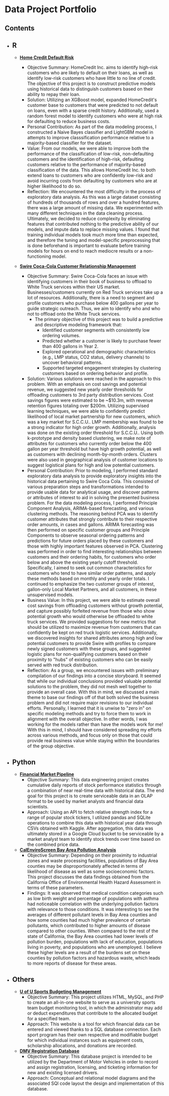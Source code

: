 # Data Project Portfolio

## Contents
- ## R
  - **[Home Credit Default Risk](https://github.com/CSJoyce/HomeCreditProject/blob/main)**
    - Objective Summary: HomeCredit Inc. aims to identify high-risk customers who are likely to default on their loans, as well as identify low-risk customers who have little to no line of credit.  The objective of this project is to construct predictive models using historical data to distinguish customers based on their ability to repay their loan.
    - Solution: Utilizing an XGBoost model, expanded HomeCredit's customer base to customers that were predicted to not default on loans, even with a sparse credit history.  Additionally, used a random forest model to identify customers who were at high risk for defaulting to reduce business costs.
    - Personal Contribution: As part of the data modeling process, I constructed a Naive Bayes classifier and LightGBM model in attempts to improve classsification performance relative to a majority-based classifier for the dataset.
    - Value: From our models, we were able to improve both the performance of the classification of low-risk, non-defaulting customers and the identification of high-risk, defaulting customers relative to the performance of majority-based classification of the data.  This allows HomeCredit Inc. to both extend loans to customers who are confidently low-risk and avoid incurring costs from defaulting by customers who are at higher likelihood to do so.
    - Reflection: We encountered the most difficulty in the process of exploratory data analysis.  As this was a large dataset consisting of hundreds of thousands of rows and over a hundred features, there was a large amount of missing data.  We experimented with many different techniques in the data cleaning process.  Ultimately, we decided to reduce complexity by eliminating features that contributed nothing to the predictive ability of our models, and impute data to replace missing values.  I found that training individual models took much more time than expected, and therefore the tuning and model-specific preprocessing that is done beforehand is important to evaluate before training models for hours on end to reach mediocre results or a non-functioning model.

  - **[Swire Coca-Cola Customer Relationship Management](https://github.com/CSJoyce/Swire-Project/blob/main)**
    - Objective Summary:  Swire Coca-Cola faces an issue with identifying customers in their book of business to offload to White Truck services within their US market. Businesses/customers currently on Red Truck services take up a lot of resources.  Additionally, there is a need to segment and profile customers who purchase below 400 gallons per year to guide strategic outreach. Thus, we aim to identify who and who not to offload onto the White Truck services.
      - The primary objective of this project was to build a predictive and descriptive modeling framework that:
        - Identified customer segments with consistently low ordering volumes.
        - Predicted whether a customer is likely to purchase fewer than 400 gallons in Year 2.
        - Explored operational and demographic characteristics (e.g., LMP status, CO2 status, delivery channels) to uncover behavioral patterns.
        - Supported targeted engagement strategies by clustering customers based on ordering behavior and profile.
    - Solution:  Various solutions were reached in the approach to this problem.  With an emphasis on cost savings and potential revenue, we suggested new yearly order thresholds for offloading customers to 3rd party distribution services.  Cost savings figures were estimated to be ~$10.3m, with revenue retention figures totaling over $200m. Utilizing supervised learning techniques, we were able to confidently predict likelihood of local market partnership for new customers, which was a key market for S.C.C.U..  LMP membership was found to be a strong indicator for high order growth.  Additionally,  analysis was done on the existing order threshold for S.C.C.U.. Using both k-prototype and density based clustering, we make note of attributes for customers who currently order below the 400 gallon per year threshold but have high growth potential, as well as customers with declining month-by-month orders.  Clusters were also used in geographical analysis of customer locations to suggest logistical plans for high and low potential customers.
    - Personal Contribution: Prior to modeling, I performed standard exploratory data analysis to provide exploratory insights into the historical data pertaining to Swire Coca Cola.  This consisted of various preparation steps and transformations intended to provide usable data for analytical usage, and discover patterns or attributes of interest to aid in solving the presented business problem.  For the data modeling process, I performed Principle Component Analysis, ARIMA-based forecasting, and various clustering methods.  The reasoning behind PCA was to identify customer attributes that strongly contribute to their respective order amounts, in cases and gallons. ARIMA forecasting was then performed on specific customer groups and Principle Components to observe seasonal ordering patterns and predictions for future orders placed by these customers and those with highly important features observed in PCA.  Clustering was performed in order to find interesting relationships between customers and their ordering habits, for customers who order below and above the existing yearly cutoff threshold.  Specifically, I aimed to seek out common characteristics for customers who tend to have similar order patterns, and apply these methods based on monthly and yearly order totals. I continued to emphasize the two customer groups of interest, gallon-only Local Market Partners, and all customers, in these unsupervised models.
    - Business Value: In this project, we were able to estimate overall cost savings from offloading customers without growth potential, and capture possibly forfeited revenue from those who show potential growth who would otherwise be offloaded to white truck services.  We provided suggestions for new metrics that should be utilized to maximize revenue from customers that can confidently be kept on red truck logistic services.  Additionally, we discovered insights for shared attributes among high and low potential customers to provide Swire with profiles to compare newly signed customers with these groups, and suggested logistic plans for non-qualifying customers based on their proximity to "hubs" of existing customers who can be easily served with red truck distribution.
    - Reflection: As a group, we encountered issues with preliminary compilation of our findings into a concise storyboard.  It seemed that while our individual conclusions provided valuable potential solutions to the problem, they did not mesh well together to provide an overall case.  With this in mind, we discussed a main theme to base our findings off of that both solved the business problem and did not require major revisions to our individual efforts.  Personally, I learned that it is unwise to "zero in" on specific modeling methods and try to force them to work in alignment with the overall objective.  In other words, I was working for the models rather than have the models work for me!  With this in mind, I should have considered spreading my efforts across various methods, and focus only on those that could provide real business value while staying within the boundaries of the group objective.
   

- ## Python
  - **[Financial Market Pipeline](https://github.com/CSJoyce/FinPipeline/blob/main)**
    - Objective Summary: This data engineering project creates cumulative daily reports of stock performance statistics through a combination of near real-time data with historical data.  The end goal for this project is to create serviceable data in an OLAP format to be used by market analysts and financial data scientists.
    - Approach: Using an API to fetch relative strength index for a range of popular stock tickers, I utilized pandas and SQLite operations to combine this data with historical year data through CSVs obtained with Kaggle.  After aggregation, this data was ultimately stored in a Google Cloud bucket to be serviceable by a market analyst team to identify stock trends over time based on the combined price data.
  - **[CalEnviroScreen Bay Area Pollution Analysis](https://github.com/CSJoyce/CESBA/blob/main)**
    - Objective Summary: Depending on their proximity to industrial zones and waste processing facilities, populations of Bay Area counties may be disproportionately affected in terms of likelihood of disease as well as some socioeconomic factors. This project discusses the data findings obtained from the California Office of Environmental Health Hazard Assessment in terms of these parameters.
    - Findings: It was observed that medical condition categories such as low birth weight and percentage of populations with asthma had noticeable correlation with the underlying pollution factors with relevance to those conditions. It was interesting to see the averages of different pollutant levels in Bay Area counties and how some counties had much higher prevalence of certain pollutants, which contributed to higher amounts of disease compared to other counties. When compared to the rest of the state of California, the Bay Area counties had lower levels of pollution burden, populations with lack of education, populations living in poverty, and populations who are unemployed. I believe these higher levels are a result of the burdens set on these counties by pollution factors and hazardous waste, which leads to more reports of disease for these areas.
   

- ## Others
  - **[U of U Sports Budgeting Management](https://github.com/CSJoyce/UUBudget-Project)**
    - Objective Summary: This project utilizes HTML, MySQL, and PHP to create an all-in-one website to serve as a university sports team budget monitoring tool, in which the administrator may add or deduct expenditures that contribute to the allocated budget for a specified team.
    - Approach: This website is a tool for which financial data can be entered and viewed thanks to a SQL database connection.  Each sport program has their own respective and modifiable budget for which individual instances such as equipment costs, scholarship allocations, and donations are recorded.
  - **[DMV Registration Database](https://github.com/CSJoyce/DMV-Project)**
    - Objective Summary: This database project is intended to be utilized by the Department of Motor Vehicles in order to record and assign registration, licensing, and ticketing information for new and existing licensed drivers.  
    - Approach: Conceptual and relational model diagrams and the associated SQl code layout the design and implementation of this database.

